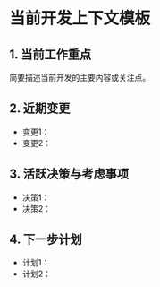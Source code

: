 # 当前开发上下文模板

## 1. 当前工作重点
简要描述当前开发的主要内容或关注点。

## 2. 近期变更
- 变更1：
- 变更2：

## 3. 活跃决策与考虑事项
- 决策1：
- 决策2：

## 4. 下一步计划
- 计划1：
- 计划2：